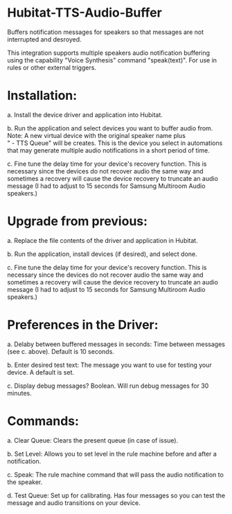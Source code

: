 # Hubitat-TTS-Audio-Buffer
Buffers  notification messages for speakers so that messages are not interrupted and desroyed.

This integration supports multiple speakers audio notification buffering using the capability "Voice Synthesis" command "speak(text)".  For use in rules or other external triggers.

# Installation:
a.  Install the device driver and application into Hubitat.

b.  Run the application and select devices you want to buffer audio from.
    Note:  A new virtual device with the original speaker name plus  
    " - TTS Queue" will be creates. This is the device you select in 
    automations that may generate multiple audio notifications in a 
    short period of time.
    
c.  Fine tune the delay time for your device's recovery function.  This is
    necessary since the devices do not recover audio the same way and 
    sometimes a recovery will cause the device recovery to truncate an 
    audio message (I had to adjust to 15 seconds for Samsung Multiroom 
    Audio speakers.)
           
# Upgrade from previous:
a.  Replace the file contents of the driver and application in Hubitat.

b.  Run the application, install devices (if desired), and select done.

c.  Fine tune the delay time for your device's recovery function.  This 
    is necessary since the devices do not recover audio the same way and 
    sometimes a recovery will cause the device recovery to truncate an 
    audio message (I had to adjust to 15 seconds for Samsung Multiroom 
    Audio speakers.)
           
# Preferences in the Driver:
a.  Delaby between buffered messages in seconds:  Time between messages 
    (see c. above).  Default is 10 seconds.
    
b.  Enter desired test text:  The message you want to use for testing 
    your device.  A default is set.
    
c.  Display debug messages?  Boolean.  Will run debug messages for 30 
    minutes.

# Commands:
a.  Clear Queue:  Clears the present queue (in case of issue).

b.  Set Level:  Allows you to set level in the rule machine before and 
    after a notification.
    
c.  Speak:  The rule machine command that will pass the audio 
    notification to the speaker.
    
d.  Test Queue:  Set up for calibrating.  Has four messages so you can 
    test the message and audio transitions on your device.
